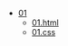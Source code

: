 * [01](https://runrungift.github.io/html-css/)
  * [01.html](https://runrungift.github.io/html-css/01.html)
  * [01.css](https://runrungift.github.io/html-css/01.css)
